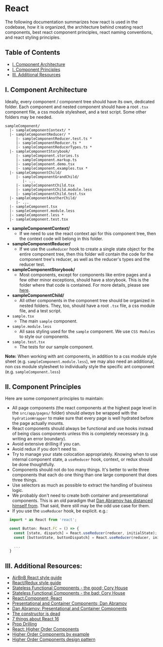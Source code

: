 # React

The following documentation summarizes how react is used in the codebase, how it is organized, the
architecture behind creating react components, best react component principles, react naming
conventions, and react styling principles.

## Table of Contents

* [I. Component Architecture](#i-component-architecture)
* [I. Component Principles](#ii-component-principles)
* [III. Additional Resources](#iii-additional-resources)

## I. Component Architecture

Ideally, every component / component tree should have its own, dedicated folder. Each component
and nested component should have a root `.tsx` component file, a css module stylesheet, and a
test script. Some other folders may be needed.

```
sampleComponent/
  |- sampleComponentContext/ *
  |- sampleComponentReducer/ *
     |- sampleComponentReducer.test.ts *
     |- sampleComponentReducer.ts *
     |- sampleComponentReducerTypes.ts *
  |- sampleComponentStorybook/
     |- sampleComponent.stories.ts
     |- sampleComponent.markup.ts
     |- sampleComponent.demo.tsx
     |- sampleComponent.examples.tsx *
  |- sampleComponentChild/
     |- sampleComponentGrandChild/
        |- ...
     |- sampleComponentChild.tsx
     |- sampleComponentChild.module.less
     |- sampleComponentChild.test.tsx
  |- sampleComponentAnotherChild/
     |- ...
  |- sampleComponent.tsx
  |- sampleComponent.module.less
  |- sampleComponent.less *
  |- sampleComponent.test.tsx
```

* **sampleComponentContext/**
    * If we need to use the react context api for this component tree, then the context code will
     belong in this folder.
* **sampleComponentReducer/**
    * If we use the `useReducer` hook to create a single state object for the entire component tree,
      then this folder will contain the code for the component tree's reducer, as well as the
      reducer's types and the reducer test.
* **sampleComponentStorybook/**
    * Most components, except for components like entire pages and a few other minor exceptions,
      should have a storybook. This is the folder where that code is contained. For more details,
      please see [here](https://bitbucket.org/allcampus/bei-bei/src/master/docs/storybook.md).
* **sampleComponentChild/**
    * All other components in the component tree should be organized in nested folders. They, too,
    should have a root `.tsx` file, a css module file, and a test script.
* `sample.tsx`
    * The main `sample` component.
* `sample.module.less`
    * All sass styling used for the `sample` component. We use `CSS Modules` to style our
    components.
* `sample.test.tsx`
    * The tests for our sample component.

**Note:** When working with ant components, in addition to a css module style sheet (e.g.
`sampleComponent.module.less`), we may also need an additional, non css module stylesheet to
individually style the specific ant component (e.g. `sampleComponent.less`)

## II. Component Principles

Here are some component principles to maintain:

* All page components (the react components at the highest page level in the `src/app/pages/`
folder) should *always* be wrapped with the `hydrationWrapper` to make sure that every page is well
hydrated before the page actually mounts.
* React components should always be functional and use hooks instead of being class components
unless this is completely necessary (e.g. writing an error boundary).
* Avoid extensive drilling if you can.
* Avoid redux if you don't need to.
* Try to manage your state colocation appropriately. Knowing when to use internal component state,
a `useReducer` hook, context, or redux should be done thoughtfully.
* Components should not do too many things. It's better to write three components that each do
one thing than one large component that does three things.
* Use selectors as much as possible to extract the handling of business logic.
* We probably don't need to create both container and presentational components. This is an old
paradigm that [Dan Abramov has distanced himself from](https://medium.com/@dan_abramov/smart-and-dumb-components-7ca2f9a7c7d0).
That said, there still may be the odd use case for them.
* If you use the `useReducer` hook, be explicit. e.g.:

```js
  import * as React from 'react';

  const Button: React.FC = () => {
    const [state, dispatch] = React.useReducer(reducer, initialState); // bad
    const [buttonState, buttonDispatch] = React.useReducer(reducer, initialState); // good

    ...
  }
```

## III. Additional Resources:

* [AirBnB React style guide](https://github.com/airbnb/javascript/blob/master/react/README.md)
* [React/Redux style guide](https://gist.github.com/datchley/4e0d05c526d532d1b05bf9b48b174faf)
* [Stateless Functional Components - the good; Cory House](https://hackernoon.com/react-stateless-functional-components-nine-wins-you-might-have-overlooked-997b0d933dbc)
* [Stateless Functional Components - the bad; Cory House](https://medium.freecodecamp.org/7-reasons-to-outlaw-reacts-functional-components-ff5b5ae09b7c)
* [React.Component; React](https://reactjs.org/docs/react-component.html)
* [Presentational and Container Components; Dan Abramov](https://medium.com/@dan_abramov/smart-and-dumb-components-7ca2f9a7c7d0)
* [Dan Abramov: Presentational and Container Components](https://medium.com/@dan_abramov/smart-and-dumb-components-7ca2f9a7c7d0)
* [The constructor is dead](https://hackernoon.com/the-constructor-is-dead-long-live-the-constructor-c10871bea599)
* [7 things about React 16](https://blog.pusher.com/7-things-about-react-16/)
* [Prop Drilling](https://blog.kentcdodds.com/prop-drilling-bb62e02cb691)
* [React: Higher Order Components](https://reactjs.org/docs/higher-order-components.html)
* [Higher Order Components by example](https://levelup.gitconnected.com/understanding-react-higher-order-components-by-example-95e8c47c8006)
* [Higher Order Components design pattern](https://medium.com/front-end-weekly/higher-order-component-hoc-design-pattern-in-react-9a6ba4eec59d)

